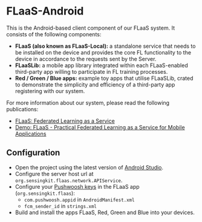 # FLaaS-Android

This is the Android-based client component of our FLaaS system. It consists of the following components:
- **FLaaS (also known as FLaaS-Local):** a standalone service that needs to be installed on the device and provides the core FL functionality to the device in accordance to the requests
sent by the Server.
- **FLaaSLib:** a mobile app library integrated within each FLaaS-enabled third-party app willing
to participate in FL training processes.
- **Red / Green / Blue apps:** example toy apps that utilise FLaaSLib, crated to demonstrate  the simplicity and efficiency of a third-party app registering with our system.

For more information about our system, please read the following publications:
- [FLaaS: Federated Learning as a Service](https://arxiv.org/abs/2011.09359)
- [Demo: FLaaS - Practical Federated Learning as a Service for Mobile Applications](https://dl.acm.org/doi/pdf/10.1145/3508396.3517074)


## Configuration

- Open the project using the latest version of [Android Studio](https://developer.android.com/studio).
- Configure the server host url at `org.sensingkit.flaas.network.APIService`.
- Configure your [Pushwoosh keys](https://docs.pushwoosh.com/platform-docs/pushwoosh-sdk/android-push-notifications/firebase-integration/integrate-pushwoosh-android-sdk) in the FLaaS app (`org.sensingkit.flaas`):
    * `com.pushwoosh.appid` in `AndroidManifest.xml`
    * `fcm_sender_id` in `strings.xml`
- Build and install the apps FLaaS, Red, Green and Blue into your devices.
